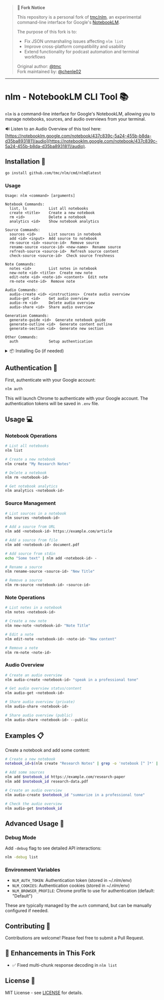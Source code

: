 > **🚨 Fork Notice**
> 
> This repository is a personal fork of [tmc/nlm](https://github.com/tmc/nlm), an experimental command-line interface for Google's [NotebookLM](https://notebooklm.google.com/).
> 
> The purpose of this fork is to:
> - Fix JSON unmarshaling issues affecting `nlm list`
> - Improve cross-platform compatibility and usability
> - Extend functionality for podcast automation and terminal workflows
> 
> Original author: [@tmc](https://github.com/tmc)  
> Fork maintained by: [@chenle02](https://github.com/chenle02)

---
# nlm - NotebookLM CLI Tool 📚

`nlm` is a command-line interface for Google's NotebookLM, allowing you to manage notebooks, sources, and audio overviews from your terminal.

🔊 Listen to an Audio Overview of this tool here: [https://notebooklm.google.com/notebook/437c839c-5a24-455b-b8da-d35ba8931811/audio](https://notebooklm.google.com/notebook/437c839c-5a24-455b-b8da-d35ba8931811/audio).

## Installation 🚀

```bash
go install github.com/tmc/nlm/cmd/nlm@latest
```

### Usage 

```shell
Usage: nlm <command> [arguments]

Notebook Commands:
  list, ls          List all notebooks
  create <title>    Create a new notebook
  rm <id>           Delete a notebook
  analytics <id>    Show notebook analytics

Source Commands:
  sources <id>      List sources in notebook
  add <id> <input>  Add source to notebook
  rm-source <id> <source-id>  Remove source
  rename-source <source-id> <new-name>  Rename source
  refresh-source <source-id>  Refresh source content
  check-source <source-id>  Check source freshness

Note Commands:
  notes <id>        List notes in notebook
  new-note <id> <title>  Create new note
  edit-note <id> <note-id> <content>  Edit note
  rm-note <note-id>  Remove note

Audio Commands:
  audio-create <id> <instructions>  Create audio overview
  audio-get <id>    Get audio overview
  audio-rm <id>     Delete audio overview
  audio-share <id>  Share audio overview

Generation Commands:
  generate-guide <id>  Generate notebook guide
  generate-outline <id>  Generate content outline
  generate-section <id>  Generate new section

Other Commands:
  auth              Setup authentication
```

<details>
<summary>📦 Installing Go (if needed)</summary>

### Option 1: Using Package Managers

**macOS (using Homebrew):**
```bash
brew install go
```

**Linux (Ubuntu/Debian):**
```bash
sudo apt update
sudo apt install golang
```

**Linux (Fedora):**
```bash
sudo dnf install golang
```

### Option 2: Direct Download

1. Visit the [Go Downloads page](https://go.dev/dl/)
2. Download the appropriate version for your OS
3. Follow the installation instructions:

**macOS:**
- Download the .pkg file
- Double-click to install
- Follow the installer prompts

**Linux:**
```bash
# Example for Linux AMD64 (adjust version as needed)
wget https://go.dev/dl/go1.21.6.linux-amd64.tar.gz
sudo rm -rf /usr/local/go
sudo tar -C /usr/local -xzf go1.21.6.linux-amd64.tar.gz
```

### Post-Installation Setup

Add Go to your PATH by adding these lines to your `~/.bashrc`, `~/.zshrc`, or equivalent:
```bash
export PATH=$PATH:/usr/local/go/bin
export PATH=$PATH:$(go env GOPATH)/bin
```

Verify installation:
```bash
go version
```
</details>

## Authentication 🔑

First, authenticate with your Google account:

```bash
nlm auth
```

This will launch Chrome to authenticate with your Google account. The authentication tokens will be saved in `.env` file.

## Usage 💻

### Notebook Operations

```bash
# List all notebooks
nlm list

# Create a new notebook
nlm create "My Research Notes"

# Delete a notebook
nlm rm <notebook-id>

# Get notebook analytics
nlm analytics <notebook-id>
```

### Source Management

```bash
# List sources in a notebook
nlm sources <notebook-id>

# Add a source from URL
nlm add <notebook-id> https://example.com/article

# Add a source from file
nlm add <notebook-id> document.pdf

# Add source from stdin
echo "Some text" | nlm add <notebook-id> -

# Rename a source
nlm rename-source <source-id> "New Title"

# Remove a source
nlm rm-source <notebook-id> <source-id>
```

### Note Operations

```bash
# List notes in a notebook
nlm notes <notebook-id>

# Create a new note
nlm new-note <notebook-id> "Note Title"

# Edit a note
nlm edit-note <notebook-id> <note-id> "New content"

# Remove a note
nlm rm-note <note-id>
```

### Audio Overview

```bash
# Create an audio overview
nlm audio-create <notebook-id> "speak in a professional tone"

# Get audio overview status/content
nlm audio-get <notebook-id>

# Share audio overview (private)
nlm audio-share <notebook-id>

# Share audio overview (public)
nlm audio-share <notebook-id> --public
```

## Examples 📋

Create a notebook and add some content:
```bash
# Create a new notebook
notebook_id=$(nlm create "Research Notes" | grep -o 'notebook [^ ]*' | cut -d' ' -f2)

# Add some sources
nlm add $notebook_id https://example.com/research-paper
nlm add $notebook_id research-data.pdf

# Create an audio overview
nlm audio-create $notebook_id "summarize in a professional tone"

# Check the audio overview
nlm audio-get $notebook_id
```

## Advanced Usage 🔧

### Debug Mode

Add `-debug` flag to see detailed API interactions:

```bash
nlm -debug list
```

### Environment Variables

- `NLM_AUTH_TOKEN`: Authentication token (stored in ~/.nlm/env)
- `NLM_COOKIES`: Authentication cookies (stored in ~/.nlm/env)
- `NLM_BROWSER_PROFILE`: Chrome profile to use for authentication (default: "Default")

These are typically managed by the `auth` command, but can be manually configured if needed.

## Contributing 🤝

Contributions are welcome! Please feel free to submit a Pull Request.

## 🚀 Enhancements in This Fork

- ✅ Fixed multi-chunk response decoding in `nlm list`

## License 📄

MIT License - see [LICENSE](LICENSE) for details.

